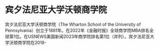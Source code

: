 # 宾夕法尼亚大学沃顿商学院

宾夕法尼亚大学沃顿商学院（The Wharton School of the University of Pennsylvania）创立于1881年。在2022年《金融时报》全球商学院MBA排名全球第1位。在USNEWS美国新闻2023年商学院排名第1位（并列）。宾夕法尼亚大学沃顿商学院在2018-